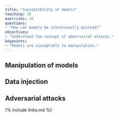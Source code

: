 ```yaml
---
title: "Susceptibility of models"
teaching: 20
exercises: 10
questions:
- "How can models be intentionally mislead?"
objectives:
- "Understand the concept of adversarial attacks."
keypoints:
- "Models are susceptible to manipulation."
---
```


## Manipulation of models

<!--  TODO:

Look at 4 in https://arxiv.org/pdf/2012.05345.pdf

It is important to be aware that models are susceptible to manipulation by targeted attacks. While the risk of attack is limited in most cases of model deployment, it is reasonable to assume that the risk will increase as the stakes increase.

-->

## Data injection

<!--  TODO:

Where models are continuously trained, there is risk that new training data might be intentionally injected in order to achieve a desired outcome.

-->

## Adversarial attacks

<!--  TODO:

Data can be overlaid with targeted values that lead to misclassification.

https://www.science.org/doi/10.1126/science.aaw4399

Examples, and discussion.

-->

{% include links.md %}